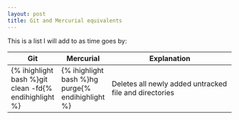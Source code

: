 ```yaml
---
layout: post
title: Git and Mercurial equivalents
---
```


This is a list I will add to as time goes by:

<table>
  <col>
  <col>
  <col width="330">
  <thead>
    </tr>
      <th>Git</th>
      <th>Mercurial</th>
      <th>Explanation</th>
    </tr>
  </thead>
  <tbody>
    <centering>
    <tr>
      <td>{% ihighlight bash %}git clean -fd{% endihighlight %}</td>
      <td>{% ihighlight bash %}hg purge{% endihighlight %}</td>
      <td>Deletes all newly added untracked file and directories</td>
    </tr>
    </centering>
  </tbody>
</table>
